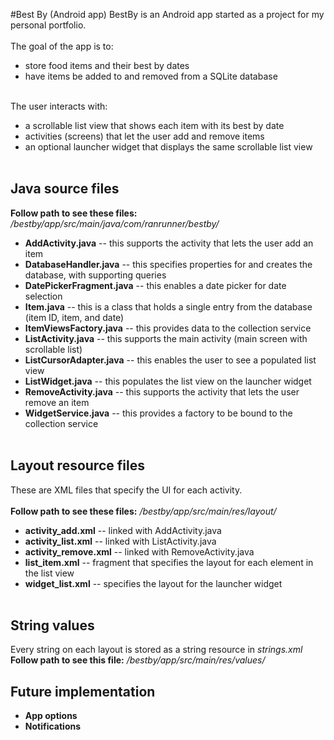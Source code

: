 #Best By (Android app)
BestBy is an Android app started as a project for my personal portfolio.<br /><br />
The goal of the app is to:<br />
* store food items and their best by dates
* have items be added to and removed from a SQLite database<br /><br />

The user interacts with:<br />
* a scrollable list view that shows each item with its best by date
* activities (screens) that let the user add and remove items
* an optional launcher widget that displays the same scrollable list view<br /><br />

Java source files
-----------------
<b>Follow path to see these files:</b> <i>/bestby/app/src/main/java/com/ranrunner/bestby/</i>
* <b>AddActivity.java</b> -- this supports the activity that lets the user add an item
* <b>DatabaseHandler.java</b> -- this specifies properties for and creates the database, with supporting queries
* <b>DatePickerFragment.java</b> -- this enables a date picker for date selection
* <b>Item.java</b> -- this is a class that holds a single entry from the database (item ID, item, and date)
* <b>ItemViewsFactory.java</b> -- this provides data to the collection service
* <b>ListActivity.java</b> -- this supports the main activity (main screen with scrollable list)
* <b>ListCursorAdapter.java</b> -- this enables the user to see a populated list view
* <b>ListWidget.java</b> -- this populates the list view on the launcher widget
* <b>RemoveActivity.java</b> -- this supports the activity that lets the user remove an item
* <b>WidgetService.java</b> -- this provides a factory to be bound to the collection service<br /><br />

Layout resource files
---------------------
These are XML files that specify the UI for each activity.<br /> <br />
<b>Follow path to see these files:</b> <i>/bestby/app/src/main/res/layout/</i>
* <b>activity_add.xml</b> -- linked with AddActivity.java
* <b>activity_list.xml</b> -- linked with ListActivity.java
* <b>activity_remove.xml</b> -- linked with RemoveActivity.java
* <b>list_item.xml</b> -- fragment that specifies the layout for each element in the list view
* <b>widget_list.xml</b> -- specifies the layout for the launcher widget<br /><br />

String values
-------------
Every string on each layout is stored as a string resource in <i>strings.xml</i><br />
<b>Follow path to see this file:</b> <i>/bestby/app/src/main/res/values/</i>

Future implementation
---------------------
* <b>App options</b>
* <b>Notifications</b>
